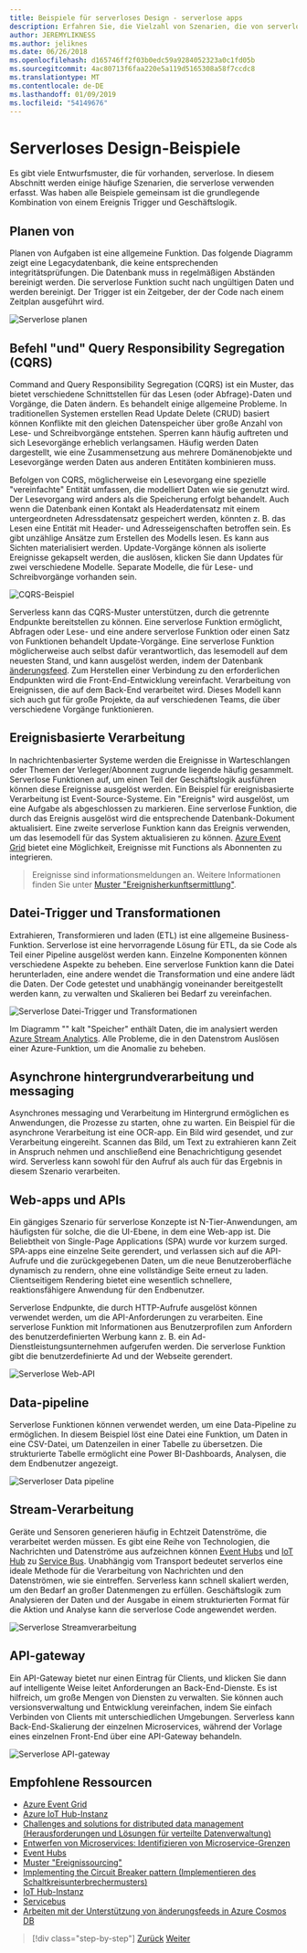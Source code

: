 ```yaml
---
title: Beispiele für serverloses Design - serverlose apps
description: Erfahren Sie, die Vielzahl von Szenarien, die von serverlosen Architekturen, Planung und ereignisbasierte Verarbeitung für Datei-Trigger und Stream-Prozess unterstützt werden.
author: JEREMYLIKNESS
ms.author: jeliknes
ms.date: 06/26/2018
ms.openlocfilehash: d165746ff2f03b0edc59a9284052323a0c1fd05b
ms.sourcegitcommit: 4ac80713f6faa220e5a119d5165308a58f7ccdc8
ms.translationtype: MT
ms.contentlocale: de-DE
ms.lasthandoff: 01/09/2019
ms.locfileid: "54149676"
---
```

# <a name="serverless-design-examples"></a>Serverloses Design-Beispiele

Es gibt viele Entwurfsmuster, die für vorhanden, serverlose. In diesem Abschnitt werden einige häufige Szenarien, die serverlose verwenden erfasst. Was haben alle Beispiele gemeinsam ist die grundlegende Kombination von einem Ereignis Trigger und Geschäftslogik.

## <a name="scheduling"></a>Planen von

Planen von Aufgaben ist eine allgemeine Funktion. Das folgende Diagramm zeigt eine Legacydatenbank, die keine entsprechenden integritätsprüfungen. Die Datenbank muss in regelmäßigen Abständen bereinigt werden. Die serverlose Funktion sucht nach ungültigen Daten und werden bereinigt. Der Trigger ist ein Zeitgeber, der der Code nach einem Zeitplan ausgeführt wird.

![Serverlose planen](./media/serverless-scheduling.png)

## <a name="command-and-query-responsibility-segregation-cqrs"></a>Befehl "und" Query Responsibility Segregation (CQRS)

Command and Query Responsibility Segregation (CQRS) ist ein Muster, das bietet verschiedene Schnittstellen für das Lesen (oder Abfrage)-Daten und Vorgänge, die Daten ändern. Es behandelt einige allgemeine Probleme. In traditionellen Systemen erstellen Read Update Delete (CRUD) basiert können Konflikte mit den gleichen Datenspeicher über große Anzahl von Lese- und Schreibvorgänge entstehen. Sperren kann häufig auftreten und sich Lesevorgänge erheblich verlangsamen. Häufig werden Daten dargestellt, wie eine Zusammensetzung aus mehrere Domänenobjekte und Lesevorgänge werden Daten aus anderen Entitäten kombinieren muss.

Befolgen von CQRS, möglicherweise ein Lesevorgang eine spezielle "vereinfachte" Entität umfassen, die modelliert Daten wie sie genutzt wird. Der Lesevorgang wird anders als die Speicherung erfolgt behandelt. Auch wenn die Datenbank einen Kontakt als Headerdatensatz mit einem untergeordneten Adressdatensatz gespeichert werden, könnten z. B. das Lesen eine Entität mit Header- und Adresseigenschaften betroffen sein. Es gibt unzählige Ansätze zum Erstellen des Modells lesen. Es kann aus Sichten materialisiert werden. Update-Vorgänge können als isolierte Ereignisse gekapselt werden, die auslösen, klicken Sie dann Updates für zwei verschiedene Modelle. Separate Modelle, die für Lese- und Schreibvorgänge vorhanden sein.

![CQRS-Beispiel](./media/cqrs-example.png)

Serverless kann das CQRS-Muster unterstützen, durch die getrennte Endpunkte bereitstellen zu können. Eine serverlose Funktion ermöglicht, Abfragen oder Lese- und eine andere serverlose Funktion oder einen Satz von Funktionen behandelt Update-Vorgänge. Eine serverlose Funktion möglicherweise auch selbst dafür verantwortlich, das lesemodell auf dem neuesten Stand, und kann ausgelöst werden, indem der Datenbank [änderungsfeed](https://docs.microsoft.com/azure/cosmos-db/change-feed). Zum Herstellen einer Verbindung zu den erforderlichen Endpunkten wird die Front-End-Entwicklung vereinfacht. Verarbeitung von Ereignissen, die auf dem Back-End verarbeitet wird. Dieses Modell kann sich auch gut für große Projekte, da auf verschiedenen Teams, die über verschiedene Vorgänge funktionieren.

## <a name="event-based-processing"></a>Ereignisbasierte Verarbeitung

In nachrichtenbasierter Systeme werden die Ereignisse in Warteschlangen oder Themen der Verleger/Abonnent zugrunde liegende häufig gesammelt. Serverlose Funktionen auf, um einen Teil der Geschäftslogik ausführen können diese Ereignisse ausgelöst werden. Ein Beispiel für ereignisbasierte Verarbeitung ist Event-Source-Systeme. Ein "Ereignis" wird ausgelöst, um eine Aufgabe als abgeschlossen zu markieren. Eine serverlose Funktion, die durch das Ereignis ausgelöst wird die entsprechende Datenbank-Dokument aktualisiert. Eine zweite serverlose Funktion kann das Ereignis verwenden, um das lesemodell für das System aktualisieren zu können. [Azure Event Grid](https://docs.microsoft.com/azure/event-grid/overview) bietet eine Möglichkeit, Ereignisse mit Functions als Abonnenten zu integrieren.

> Ereignisse sind informationsmeldungen an. Weitere Informationen finden Sie unter [Muster "Ereignisherkunftsermittlung"](https://docs.microsoft.com/azure/architecture/patterns/event-sourcing).

## <a name="file-triggers-and-transformations"></a>Datei-Trigger und Transformationen

Extrahieren, Transformieren und laden (ETL) ist eine allgemeine Business-Funktion. Serverlose ist eine hervorragende Lösung für ETL, da sie Code als Teil einer Pipeline ausgelöst werden kann. Einzelne Komponenten können verschiedene Aspekte zu beheben. Eine serverlose Funktion kann die Datei herunterladen, eine andere wendet die Transformation und eine andere lädt die Daten. Der Code getestet und unabhängig voneinander bereitgestellt werden kann, zu verwalten und Skalieren bei Bedarf zu vereinfachen.

![Serverlose Datei-Trigger und Transformationen](./media/serverless-file-triggers.png)

Im Diagramm "" kalt "Speicher" enthält Daten, die im analysiert werden [Azure Stream Analytics](https://docs.microsoft.com/azure/stream-analytics). Alle Probleme, die in den Datenstrom Auslösen einer Azure-Funktion, um die Anomalie zu beheben.

## <a name="asynchronous-background-processing-and-messaging"></a>Asynchrone hintergrundverarbeitung und messaging

Asynchrones messaging und Verarbeitung im Hintergrund ermöglichen es Anwendungen, die Prozesse zu starten, ohne zu warten. Ein Beispiel für die asynchrone Verarbeitung ist eine OCR-app. Ein Bild wird gesendet, und zur Verarbeitung eingereiht. Scannen das Bild, um Text zu extrahieren kann Zeit in Anspruch nehmen und anschließend eine Benachrichtigung gesendet wird. Serverless kann sowohl für den Aufruf als auch für das Ergebnis in diesem Szenario verarbeiten.

## <a name="web-apps-and-apis"></a>Web-apps und APIs

Ein gängiges Szenario für serverlose Konzepte ist N-Tier-Anwendungen, am häufigsten für solche, die die UI-Ebene, in dem eine Web-app ist. Die Beliebtheit von Single-Page Applications (SPA) wurde vor kurzem surged. SPA-apps eine einzelne Seite gerendert, und verlassen sich auf die API-Aufrufe und die zurückgegebenen Daten, um die neue Benutzeroberfläche dynamisch zu rendern, ohne eine vollständige Seite erneut zu laden. Clientseitigem Rendering bietet eine wesentlich schnellere, reaktionsfähigere Anwendung für den Endbenutzer.

Serverlose Endpunkte, die durch HTTP-Aufrufe ausgelöst können verwendet werden, um die API-Anforderungen zu verarbeiten. Eine serverlose Funktion mit Informationen aus Benutzerprofilen zum Anfordern des benutzerdefinierten Werbung kann z. B. ein Ad-Dienstleistungsunternehmen aufgerufen werden. Die serverlose Funktion gibt die benutzerdefinierte Ad und der Webseite gerendert.

![Serverlose Web-API](./media/serverless-web-api.png)

## <a name="data-pipeline"></a>Data-pipeline

Serverlose Funktionen können verwendet werden, um eine Data-Pipeline zu ermöglichen. In diesem Beispiel löst eine Datei eine Funktion, um Daten in eine CSV-Datei, um Datenzeilen in einer Tabelle zu übersetzen. Die strukturierte Tabelle ermöglicht eine Power BI-Dashboards, Analysen, die dem Endbenutzer angezeigt.

![Serverloser Data pipeline](./media/serverless-data-pipeline.png)

## <a name="stream-processing"></a>Stream-Verarbeitung

Geräte und Sensoren generieren häufig in Echtzeit Datenströme, die verarbeitet werden müssen. Es gibt eine Reihe von Technologien, die Nachrichten und Datenströme aus aufzeichnen können [Event Hubs](https://docs.microsoft.com/azure/event-hubs/event-hubs-what-is-event-hubs) und [IoT Hub](https://docs.microsoft.com/azure/iot-hub) zu [Service Bus](https://docs.microsoft.com/azure/service-bus). Unabhängig vom Transport bedeutet serverlos eine ideale Methode für die Verarbeitung von Nachrichten und den Datenströmen, wie sie eintreffen. Serverless kann schnell skaliert werden, um den Bedarf an großer Datenmengen zu erfüllen. Geschäftslogik zum Analysieren der Daten und der Ausgabe in einem strukturierten Format für die Aktion und Analyse kann die serverlose Code angewendet werden.

![Serverlose Streamverarbeitung](./media/serverless-stream-processing.png)

## <a name="api-gateway"></a>API-gateway

Ein API-Gateway bietet nur einen Eintrag für Clients, und klicken Sie dann auf intelligente Weise leitet Anforderungen an Back-End-Dienste. Es ist hilfreich, um große Mengen von Diensten zu verwalten. Sie können auch versionsverwaltung und Entwicklung vereinfachen, indem Sie einfach Verbinden von Clients mit unterschiedlichen Umgebungen. Serverless kann Back-End-Skalierung der einzelnen Microservices, während der Vorlage eines einzelnen Front-End über eine API-Gateway behandeln.

![Serverlose API-gateway](./media/serverless-api-gateway.png)

## <a name="recommended-resources"></a>Empfohlene Ressourcen

* [Azure Event Grid](https://docs.microsoft.com/azure/event-grid/overview)
* [Azure IoT Hub-Instanz](https://docs.microsoft.com/azure/iot-hub)
* [Challenges and solutions for distributed data management (Herausforderungen und Lösungen für verteilte Datenverwaltung)](../microservices-architecture/architect-microservice-container-applications/distributed-data-management.md)
* [Entwerfen von Microservices: Identifizieren von Microservice-Grenzen](https://docs.microsoft.com/azure/architecture/microservices/microservice-boundaries)
* [Event Hubs](https://docs.microsoft.com/azure/event-hubs/event-hubs-what-is-event-hubs)
* [Muster "Ereignissourcing"](https://docs.microsoft.com/azure/architecture/patterns/event-sourcing)
* [Implementing the Circuit Breaker pattern (Implementieren des Schaltkreisunterbrechermusters)](../microservices-architecture/implement-resilient-applications/implement-circuit-breaker-pattern.md)
* [IoT Hub-Instanz](https://docs.microsoft.com/azure/iot-hub)
* [Servicebus](https://docs.microsoft.com/azure/service-bus)
* [Arbeiten mit der Unterstützung von änderungsfeeds in Azure Cosmos DB](https://docs.microsoft.com/azure/cosmos-db/change-feed)

>[!div class="step-by-step"]
>[Zurück](serverless-architecture-considerations.md)
>[Weiter](azure-serverless-platform.md)
